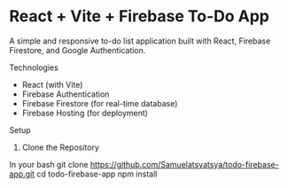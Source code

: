 

# React + Vite + Firebase To-Do App

A simple and responsive to-do list application built with React, Firebase Firestore, and Google Authentication.

 Technologies

- React (with Vite)
- Firebase Authentication
- Firebase Firestore (for real-time database)
- Firebase Hosting (for deployment)


Setup

 1. Clone the Repository

In your bash
git clone https://github.com/Samuelatsyatsya/todo-firebase-app.git
cd todo-firebase-app
npm install
